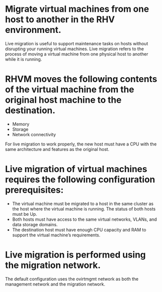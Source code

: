 # Migrate virtual machines from one host to another in the RHV environment.

Live migration is useful to support maintenance tasks on hosts without disrupting your running virtual machines.
Live migration refers to the process of moving a virtual machine from one physical host to another while it is running. 

# RHVM moves the following contents of the virtual machine from the original host machine to the destination. 
  - Memory
  - Storage
  - Network connectivity 


For live migration to work properly, the new host must have a CPU with the same architecture and features as the original host. 

# Live migration of virtual machines requires the following configuration prerequisites:
  - The virtual machine must be migrated to a host in the same cluster as the host where the virtual machine is running. The status of both hosts must be Up.
  - Both hosts must have access to the same virtual networks, VLANs, and data storage domains.
  - The destination host must have enough CPU capacity and RAM to support the virtual machine’s requirements.

# Live migration is performed using the migration network. 
The default configuration uses the ovirtmgmt network as both the management network and the migration network. 
